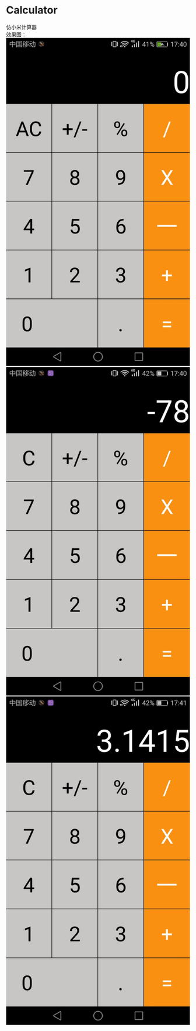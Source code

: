 # Calculator
仿小米计算器</br>
效果图：</br>
![image](https://github.com/TankSao/Calculator/blob/master/ScreenShoot/img1.jpg)</br>
![image](https://github.com/TankSao/Calculator/blob/master/ScreenShoot/img2.jpg)</br>
![image](https://github.com/TankSao/Calculator/blob/master/ScreenShoot/img3.jpg)</br>
